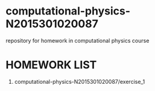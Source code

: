 # computational-physics-N2015301020087
repository for homework in computational physics course
# HOMEWORK LIST
1. computational-physics-N2015301020087/exercise_1 
